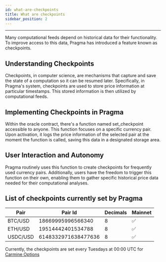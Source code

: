 ```yaml
---
id: what-are-checkpoints
title: What are checkpoints
sidebar_position: 2
---
```


---


Many computational feeds depend on historical data for their functionality. To improve access to this data, Pragma has introduced a feature known as checkpoints.

## Understanding Checkpoints

Checkpoints, in computer science, are mechanisms that capture and save the state of a computation so it can be resumed later. Specifically, in Pragma's system, checkpoints are used to store price information at particular timestamps. This stored information is then utilized by computational feeds.

## Implementing Checkpoints in Pragma

Within the oracle contract, there's a function named set_checkpoint accessible to anyone. This function focuses on a specific currency pair. Upon activation, it logs the price information of the selected pair at the moment the function is called, saving this data in a designated storage area.

## User Interaction and Autonomy

Pragma routinely uses this function to create checkpoints for frequently used currency pairs. Additionally, users have the freedom to trigger this function on their own, enabling them to gather specific historical price data needed for their computational analyses.

## List of checkpoints currently set by Pragma

| Pair     | Pair Id | Decimals | Mainnet |
| -------- | ----------- | -------- | ------- |
| BTC/USD      | 18669995996566340     | 8        | ✅      |
| ETH/USD      | 19514442401534788     | 8        | ✅      |
| USDC/USD      | 6148332971638477636     | 8        | ✅      |

Currently, the checkpoints are set every Tuesdays at 00:00 UTC for [Carmine Options](https://github.com/CarmineOptions/keeper-bot)